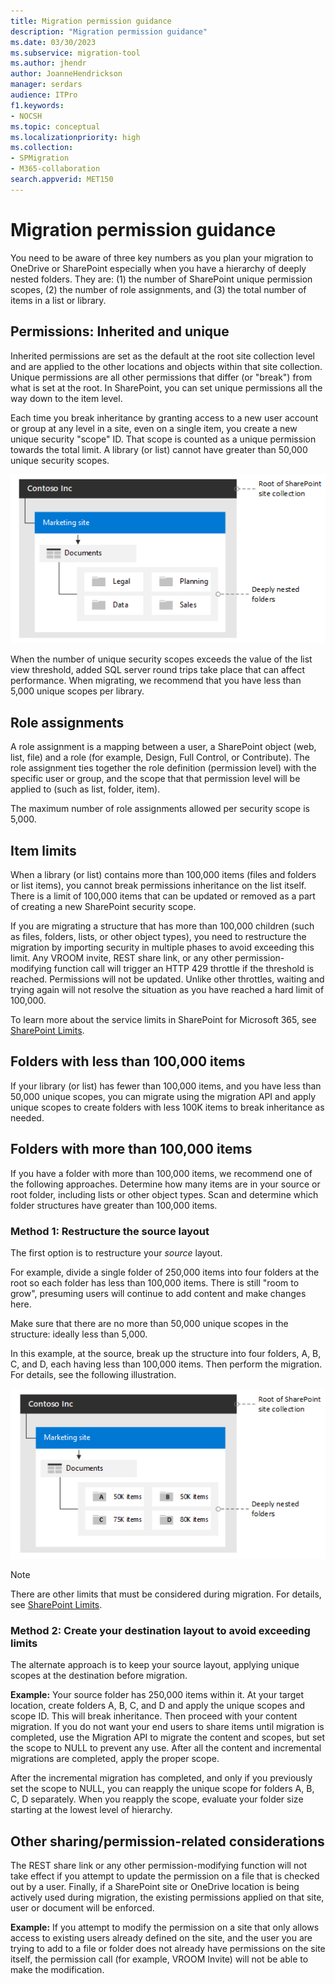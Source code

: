 ```yaml
---
title: Migration permission guidance
description: "Migration permission guidance"
ms.date: 03/30/2023
ms.subservice: migration-tool
ms.author: jhendr
author: JoanneHendrickson
manager: serdars
audience: ITPro
f1.keywords:
- NOCSH
ms.topic: conceptual
ms.localizationpriority: high
ms.collection:
- SPMigration
- M365-collaboration
search.appverid: MET150
---
```

# Migration permission guidance

You need to be aware of three key numbers as you plan your migration to OneDrive or SharePoint especially when you have a hierarchy of deeply nested folders. They are: (1) the number of SharePoint unique permission scopes, (2) the number of role assignments, and (3) the total number of items in a list or library.

## Permissions: Inherited and unique

Inherited permissions are set as the default at the root site collection level and are applied to the other locations and objects within that site collection. Unique permissions are all other permissions that differ (or "break") from what is set at the root. In SharePoint, you can set unique permissions all the way down to the item level.

Each time you break inheritance by granting access to a new user account or group at any level in a site, even on a single item, you create a new unique security "scope" ID. That scope is counted as a unique permission towards the total limit. A library (or list) cannot have greater than 50,000 unique security scopes.

![Site hierarchy](../images/hierarchy-perms.png)

When the number of unique security scopes exceeds the value of the list view threshold, added SQL server round trips take place that can affect performance.
When migrating, we recommend that you have less than 5,000 unique scopes per library.

## Role assignments

A role assignment is a mapping between a user, a SharePoint object (web, list, file) and a role (for example, Design, Full Control, or Contribute). The role assignment ties together the role definition (permission level) with the specific user or group, and the scope that that permission level will be applied to (such as list, folder, item).

The maximum number of role assignments allowed per security scope is 5,000.

## Item limits

When a library (or list) contains more than 100,000 items (files and folders or list items), you cannot break permissions inheritance on the list itself.  There is a limit of 100,000 items that can be updated or removed as a part of creating a new SharePoint security scope.

If you are migrating a structure that has more than 100,000 children (such as files, folders, lists, or other object types), you need to restructure the migration by importing security in multiple phases to avoid exceeding this limit. Any VROOM invite, REST share link, or any other permission-modifying function call will trigger an HTTP 429 throttle if the threshold is reached. Permissions will not be updated. Unlike other throttles, waiting and trying again will not resolve the situation as you have reached a hard limit of 100,000.

To learn more about the service limits in SharePoint for Microsoft 365, see [SharePoint Limits](/office365/servicedescriptions/sharepoint-online-service-description/sharepoint-online-limits#items-in-lists-and-libraries).

## Folders with less than 100,000 items

If your library (or list) has fewer than 100,000 items, and you have less than 50,000 unique scopes, you can migrate using the migration API and apply unique scopes to create folders with less 100K items to break inheritance as needed.

## Folders with more than 100,000 items

If you have a folder with more than 100,000 items, we recommend one of the following approaches. Determine how many items are in your source or root folder, including lists or other object types. Scan and determine which folder structures have greater than 100,000 items.

### Method 1: Restructure the source layout

The first option is to restructure your *source* layout.

For example, divide a single folder of 250,000 items into four folders at the root so each folder has less than 100,000 items. There is still "room to grow", presuming users will continue to add content and make changes here.

Make sure that there are no more than 50,000 unique scopes in the structure: ideally less than 5,000.

In this example, at the source, break up the structure into four folders, A, B, C, and D, each having less than 100,000 items. Then perform the migration. For details, see the following illustration.

![Hierarchy ABCD](../images/hierarchy-ABCD.png)

> [!NOTE]
> There are other limits that must be considered during migration. For details, see [SharePoint Limits](/office365/servicedescriptions/sharepoint-online-service-description/sharepoint-online-limits#items-in-lists-and-libraries).

### Method 2: Create your destination layout to avoid exceeding limits

The alternate approach is to keep your source layout, applying unique scopes at the destination before migration.

**Example:**  Your source folder has 250,000 items within it. At your target location, create folders A, B, C, and D and apply the unique scopes and scope ID. This will break inheritance. Then proceed with your content migration.
If you do not want your end users to share items until migration is completed, use the Migration API to migrate the content and scopes, but set the scope to NULL to prevent any use.
After all the content and incremental migrations are completed, apply the proper scope.

After the incremental migration has completed, and only if you previously set the scope to NULL, you can reapply the unique scope for folders A, B, C, D separately. When you reapply the scope, evaluate your folder size starting at the lowest level of hierarchy.

## Other sharing/permission-related considerations

The REST share link or any other permission-modifying function will not take effect if you attempt to update the permission on a file that is checked out by a user.
Finally, if a SharePoint site or OneDrive location is being actively used during migration, the existing permissions applied on that site, user or document will be enforced.

**Example:** If you attempt to modify the permission on a site that only allows access to existing users already defined on the site, and the user you are trying to add to a file or folder does not already have permissions on the site itself, the permission call (for example, VROOM Invite) will not be able to make the modification.
